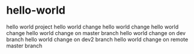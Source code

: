 # hello-world
hello world project
hello world change
hello world change
hello world change
hello world change on master branch
hello world change on dev branch
hello world change on dev2 branch
hello world change on remote master branch
